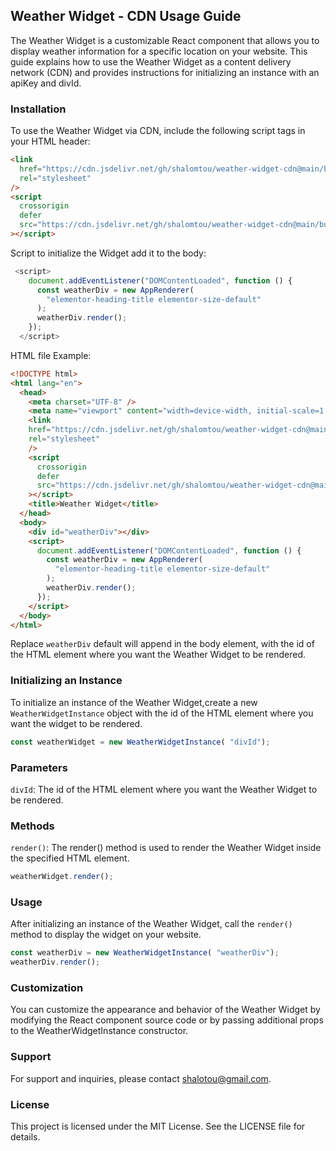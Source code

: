## Weather Widget - CDN Usage Guide

The Weather Widget is a customizable React component that allows you to display weather information for a specific location on your website. This guide explains how to use the Weather Widget as a content delivery network (CDN) and provides instructions for initializing an instance with an apiKey and divId.

### Installation

To use the Weather Widget via CDN, include the following script tags in your HTML header:

```html
<link
  href="https://cdn.jsdelivr.net/gh/shalomtou/weather-widget-cdn@main/build/static/css/weather-widget.css"
  rel="stylesheet"
/>
<script
  crossorigin
  defer
  src="https://cdn.jsdelivr.net/gh/shalomtou/weather-widget-cdn@main/build/static/js/weather-widget.js"
></script>
```

Script to initialize the Widget add it to the body:

```js
 <script>
    document.addEventListener("DOMContentLoaded", function () {
      const weatherDiv = new AppRenderer(
        "elementor-heading-title elementor-size-default"
      );
      weatherDiv.render();
    });
  </script>
```

HTML file Example:

```html
<!DOCTYPE html>
<html lang="en">
  <head>
    <meta charset="UTF-8" />
    <meta name="viewport" content="width=device-width, initial-scale=1.0" />
    <link
    href="https://cdn.jsdelivr.net/gh/shalomtou/weather-widget-cdn@main/build/static/css/weather-widget.css"
    rel="stylesheet"
    />
    <script
      crossorigin
      defer
      src="https://cdn.jsdelivr.net/gh/shalomtou/weather-widget-cdn@main/build/static/js/weather-widget.js"
    ></script>
    <title>Weather Widget</title>
  </head>
  <body>
    <div id="weatherDiv"></div>
    <script>
      document.addEventListener("DOMContentLoaded", function () {
        const weatherDiv = new AppRenderer(
          "elementor-heading-title elementor-size-default"
        );
        weatherDiv.render();
      });
    </script>
  </body>
</html>
```

Replace `weatherDiv` default will append in the body element, with the
id of the HTML element where you want the Weather Widget to be rendered.

### Initializing an Instance

To initialize an instance of the Weather Widget,create
a new `WeatherWidgetInstance` object with the id of
the HTML element where you want the widget to be rendered.

```js
const weatherWidget = new WeatherWidgetInstance( "divId");
```

### Parameters

`divId`: The id of the HTML element where you
want the Weather Widget to be rendered.

### Methods

`render()`: The render() method is
used to render the Weather Widget inside the specified HTML element.

```js
weatherWidget.render();
```

### Usage

After initializing an instance of the Weather
Widget, call the `render()` method to display the widget on your website.

```js
const weatherDiv = new WeatherWidgetInstance( "weatherDiv");
weatherDiv.render();
```

### Customization

You can customize the
appearance and behavior of the Weather Widget by modifying the React component
source code or by passing additional props to the WeatherWidgetInstance
constructor.

### Support

For support and inquiries, please contact
shalotou@gmail.com.

### License

This project is licensed under the MIT License.
See the LICENSE file for details.

